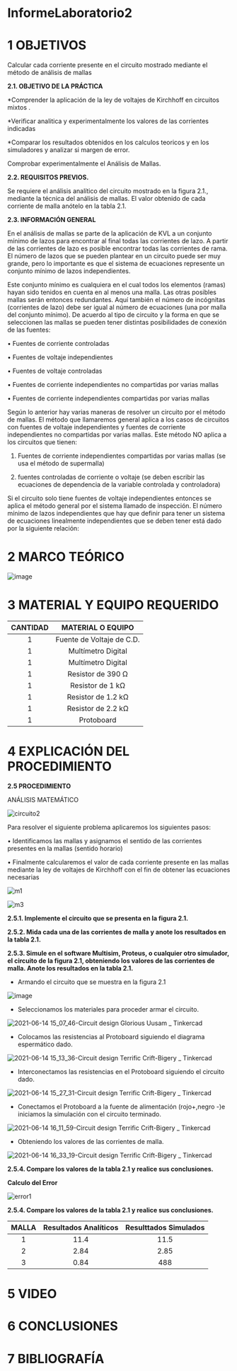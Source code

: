 # InformeLaboratorio2

# 1 OBJETIVOS

Calcular cada corriente presente en el circuito mostrado mediante el método de análisis de mallas

**2.1. OBJETIVO DE LA PRÁCTICA**

*Comprender la aplicación de la ley de voltajes de Kirchhoff en circuitos mixtos .

*Verificar analitica y experimentalmente los valores de las corrientes indicadas 

*Comparar los resultados obtenidos  en los calculos teoricos y en los simuladores  y analizar si margen de error.


Comprobar experimentalmente el Análisis de Mallas.

**2.2. REQUISITOS PREVIOS.**

Se requiere el análisis analítico del circuito mostrado en la figura 2.1., mediante la técnica del análisis de mallas. El valor obtenido de cada corriente de malla anótelo en la
tabla 2.1.

**2.3. INFORMACIÓN GENERAL**

En el análisis de mallas se parte de la aplicación de KVL a un conjunto mínimo de
lazos para encontrar al final todas las corrientes de lazo. A partir de las corrientes
de lazo es posible encontrar todas las corrientes de rama. El número de lazos que
se pueden plantear en un circuito puede ser muy grande, pero lo importante es que
el sistema de ecuaciones represente un conjunto mínimo de lazos independientes. 

Este conjunto mínimo es cualquiera en el cual todos los elementos (ramas) hayan
sido tenidos en cuenta en al menos una malla. Las otras posibles mallas serán
entonces redundantes. Aquí también el número de incógnitas (corrientes de lazo)
debe ser igual al número de ecuaciones (una por malla del conjunto mínimo).
De acuerdo al tipo de circuito y la forma en que se seleccionen las mallas se
pueden tener distintas posibilidades de conexión de las fuentes:

• Fuentes de corriente controladas

• Fuentes de voltaje independientes

• Fuentes de voltaje controladas

• Fuentes de corriente independientes no compartidas por varias mallas

• Fuentes de corriente independientes compartidas por varias mallas

Según lo anterior hay varias maneras de resolver un circuito por el método de
mallas.
El método que llamaremos general aplica a los casos de circuitos con fuentes de
voltaje independientes y fuentes de corriente independientes no compartidas por
varias mallas. Este método NO aplica a los circuitos que tienen:

1. Fuentes de corriente independientes compartidas por varias mallas (se
usa el método de supermalla)

2. fuentes controladas de corriente o voltaje (se deben escribir las
ecuaciones de dependencia de la variable controlada y controladora)

Si el circuito solo tiene fuentes de voltaje independientes entonces se aplica el
método general por el sistema llamado de inspección.
El número mínimo de lazos independientes que hay que definir para tener un
sistema de ecuaciones linealmente independientes que se deben tener está dado
por la siguiente relación: 

# 2 MARCO TEÓRICO

![image](https://user-images.githubusercontent.com/84430867/121817035-984da580-cc44-11eb-857b-fa04017c0925.png)

# 3 MATERIAL Y EQUIPO REQUERIDO

<div align="center">
     
|**CANTIDAD**|**MATERIAL O EQUIPO** |
|    :---:   |       :---:          | 
|      1     | Fuente de Voltaje de C.D. |
|      1     | Multímetro Digital |
|      1     | Multímetro Digital |
|      1     | Resistor de 390 Ω |
|      1     | Resistor de 1 kΩ |
|      1     | Resistor de 1.2 kΩ |
|      1     | Resistor de 2.2 kΩ |
|      1     | Protoboard |

</div>

# 4 EXPLICACIÓN DEL PROCEDIMIENTO

**2.5 PROCEDIMIENTO**

ANÁLISIS MATEMÁTICO

![circuito2](https://user-images.githubusercontent.com/84587172/121821823-1b7cf480-cc61-11eb-9d58-ab4d94c63a3e.png)

Para resolver el siguiente problema aplicaremos los siguientes pasos:

•	Identificamos las mallas y asignamos el sentido de las corrientes presentes en la mallas (sentido horario)

•	Finalmente calcularemos el valor de cada corriente presente en las mallas mediante la ley de voltajes de Kirchhoff con el fin de obtener las ecuaciones necesarias

![m1](https://user-images.githubusercontent.com/84587172/121821846-4404ee80-cc61-11eb-9939-02e2406dd514.png)

![m3](https://user-images.githubusercontent.com/84587172/121821861-5e3ecc80-cc61-11eb-9680-2766ee24b4be.png)


**2.5.1. Implemente el circuito que se presenta en la figura 2.1.**

**2.5.2. Mida cada una de las corrientes de malla y anote los resultados en la tabla 2.1.**

**2.5.3. Simule en el software Multisim, Proteus, o cualquier otro simulador, el circuito de la figura 2.1, obteniendo los valores de las corrientes de malla. Anote los resultados en la tabla 2.1.**

- Armando el circuito que se muestra en la figura 2.1

![image](https://user-images.githubusercontent.com/84587293/121962587-8e07d600-cd2e-11eb-8143-c8d3426778ff.png)

- Seleccionamos los materiales para proceder armar el circuito.	

![2021-06-14 15_07_46-Circuit design Glorious Uusam _ Tinkercad](https://user-images.githubusercontent.com/84587293/121962795-d626f880-cd2e-11eb-9dc7-295fcfc571bd.png)

- Colocamos las resistencias al Protoboard siguiendo el diagrama espermático dado.

![2021-06-14 15_13_36-Circuit design Terrific Crift-Bigery _ Tinkercad](https://user-images.githubusercontent.com/84587293/121962879-f060d680-cd2e-11eb-9b4f-1c550b53e5e3.png)

- Interconectamos las resistencias en el Protoboard siguiendo el circuito dado.

![2021-06-14 15_27_31-Circuit design Terrific Crift-Bigery _ Tinkercad](https://user-images.githubusercontent.com/84587293/121962926-053d6a00-cd2f-11eb-938a-bb5c20cbc905.png)

- Conectamos el Protoboard a la fuente de alimentación (rojo+,negro -)e iniciamos la simulación con el circuito terminado.

![2021-06-14 16_11_59-Circuit design Terrific Crift-Bigery _ Tinkercad](https://user-images.githubusercontent.com/84587293/121962959-125a5900-cd2f-11eb-97fe-4d7bf6563829.png)

- Obteniendo los valores de las corrientes de malla. 

![2021-06-14 16_33_19-Circuit design Terrific Crift-Bigery _ Tinkercad](https://user-images.githubusercontent.com/84587293/121962993-1dad8480-cd2f-11eb-944b-40d2e1b87678.png)


**2.5.4. Compare los valores de la tabla 2.1 y realice sus conclusiones.**

**Calculo del Error**

![error1](https://user-images.githubusercontent.com/84587172/121970431-26f11e00-cd3c-11eb-8ea1-31a954b2ab81.png)

**2.5.4. Compare los valores de la tabla 2.1 y realice sus conclusiones.**

|  **MALLA** | **Resultados Analíticos** | **Resulttados Simulados** |     
|    :---:   |           :---:           |         :---:             |
|     1      |           11.4            |           11.5            |
|     2      |           2.84            |           2.85            |
|     3      |           0.84            |           488             |

# 5 VIDEO 

# 6 CONCLUSIONES 

# 7 BIBLIOGRAFÍA
